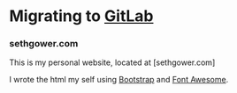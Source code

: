 # Migrating to [GitLab](https://gitlab.com/sethgower/sethgower.com)

### sethgower.com
This is my personal website, located at [sethgower.com]

I wrote the html my self using [Bootstrap](http://getbootstrap.com/) and [Font Awesome](http://fontawesome.io/).
